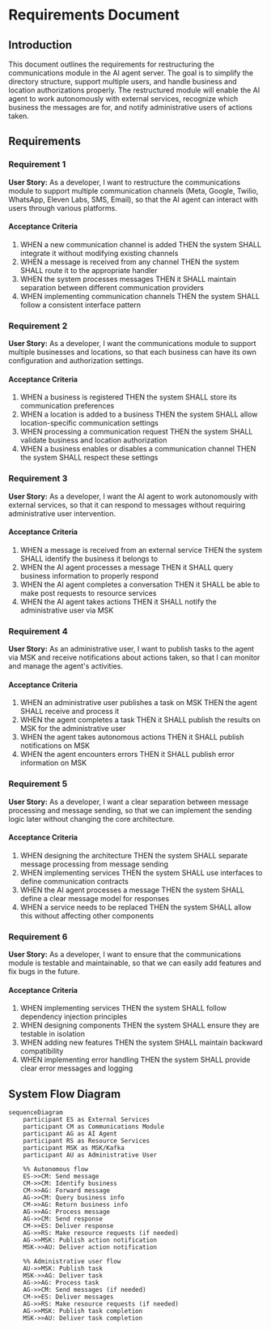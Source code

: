 # Requirements Document

## Introduction

This document outlines the requirements for restructuring the communications module in the AI agent server. The goal is to simplify the directory structure, support multiple users, and handle business and location authorizations properly. The restructured module will enable the AI agent to work autonomously with external services, recognize which business the messages are for, and notify administrative users of actions taken.

## Requirements

### Requirement 1

**User Story:** As a developer, I want to restructure the communications module to support multiple communication channels (Meta, Google, Twilio, WhatsApp, Eleven Labs, SMS, Email), so that the AI agent can interact with users through various platforms.

#### Acceptance Criteria

1. WHEN a new communication channel is added THEN the system SHALL integrate it without modifying existing channels
2. WHEN a message is received from any channel THEN the system SHALL route it to the appropriate handler
3. WHEN the system processes messages THEN it SHALL maintain separation between different communication providers
4. WHEN implementing communication channels THEN the system SHALL follow a consistent interface pattern

### Requirement 2

**User Story:** As a developer, I want the communications module to support multiple businesses and locations, so that each business can have its own configuration and authorization settings.

#### Acceptance Criteria

1. WHEN a business is registered THEN the system SHALL store its communication preferences
2. WHEN a location is added to a business THEN the system SHALL allow location-specific communication settings
3. WHEN processing a communication request THEN the system SHALL validate business and location authorization
4. WHEN a business enables or disables a communication channel THEN the system SHALL respect these settings

### Requirement 3

**User Story:** As a developer, I want the AI agent to work autonomously with external services, so that it can respond to messages without requiring administrative user intervention.

#### Acceptance Criteria

1. WHEN a message is received from an external service THEN the system SHALL identify the business it belongs to
2. WHEN the AI agent processes a message THEN it SHALL query business information to properly respond
3. WHEN the AI agent completes a conversation THEN it SHALL be able to make post requests to resource services
4. WHEN the AI agent takes actions THEN it SHALL notify the administrative user via MSK

### Requirement 4

**User Story:** As an administrative user, I want to publish tasks to the agent via MSK and receive notifications about actions taken, so that I can monitor and manage the agent's activities.

#### Acceptance Criteria

1. WHEN an administrative user publishes a task on MSK THEN the agent SHALL receive and process it
2. WHEN the agent completes a task THEN it SHALL publish the results on MSK for the administrative user
3. WHEN the agent takes autonomous actions THEN it SHALL publish notifications on MSK
4. WHEN the agent encounters errors THEN it SHALL publish error information on MSK

### Requirement 5

**User Story:** As a developer, I want a clear separation between message processing and message sending, so that we can implement the sending logic later without changing the core architecture.

#### Acceptance Criteria

1. WHEN designing the architecture THEN the system SHALL separate message processing from message sending
2. WHEN implementing services THEN the system SHALL use interfaces to define communication contracts
3. WHEN the AI agent processes a message THEN the system SHALL define a clear message model for responses
4. WHEN a service needs to be replaced THEN the system SHALL allow this without affecting other components

### Requirement 6

**User Story:** As a developer, I want to ensure that the communications module is testable and maintainable, so that we can easily add features and fix bugs in the future.

#### Acceptance Criteria

1. WHEN implementing services THEN the system SHALL follow dependency injection principles
2. WHEN designing components THEN the system SHALL ensure they are testable in isolation
3. WHEN adding new features THEN the system SHALL maintain backward compatibility
4. WHEN implementing error handling THEN the system SHALL provide clear error messages and logging

## System Flow Diagram

```mermaid
sequenceDiagram
    participant ES as External Services
    participant CM as Communications Module
    participant AG as AI Agent
    participant RS as Resource Services
    participant MSK as MSK/Kafka
    participant AU as Administrative User

    %% Autonomous flow
    ES->>CM: Send message
    CM->>CM: Identify business
    CM->>AG: Forward message
    AG->>CM: Query business info
    CM->>AG: Return business info
    AG->>AG: Process message
    AG->>CM: Send response
    CM->>ES: Deliver response
    AG->>RS: Make resource requests (if needed)
    AG->>MSK: Publish action notification
    MSK->>AU: Deliver action notification

    %% Administrative user flow
    AU->>MSK: Publish task
    MSK->>AG: Deliver task
    AG->>AG: Process task
    AG->>CM: Send messages (if needed)
    CM->>ES: Deliver messages
    AG->>RS: Make resource requests (if needed)
    AG->>MSK: Publish task completion
    MSK->>AU: Deliver task completion
```